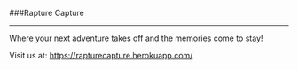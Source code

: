 ###Rapture Capture

**********************************************************

Where your next adventure takes off and the memories come to stay!


Visit us at: https://rapturecapture.herokuapp.com/